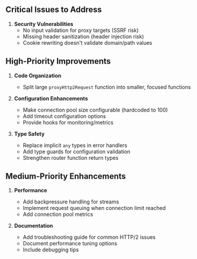 
## Critical Issues to Address

1. **Security Vulnerabilities**
   - No input validation for proxy targets (SSRF risk)
   - Missing header sanitization (header injection risk)
   - Cookie rewriting doesn't validate domain/path values

## High-Priority Improvements

1. **Code Organization**
   - Split large `proxyHttp2Request` function into smaller, focused functions

2. **Configuration Enhancements**
   - Make connection pool size configurable (hardcoded to 100)
   - Add timeout configuration options
   - Provide hooks for monitoring/metrics

3. **Type Safety**
   - Replace implicit `any` types in error handlers
   - Add type guards for configuration validation
   - Strengthen router function return types

## Medium-Priority Enhancements

1. **Performance**
   - Add backpressure handling for streams
   - Implement request queuing when connection limit reached
   - Add connection pool metrics

2. **Documentation**
   - Add troubleshooting guide for common HTTP/2 issues
   - Document performance tuning options
   - Include debugging tips
